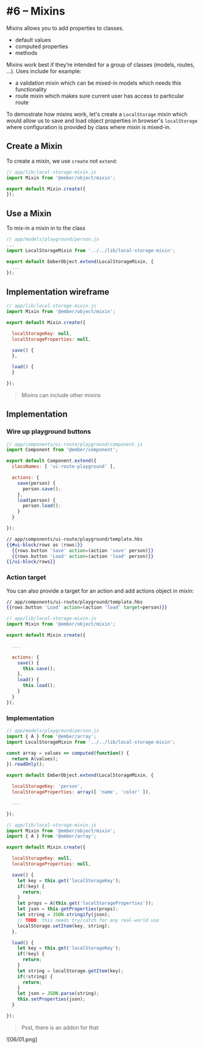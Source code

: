 # #6 – Mixins

Mixins allows you to add properties to classes.

* default values
* computed properties
* methods

Mixins work best if they’re intended for a group of classes (models, routes, …). Uses include for example:

* a validation mixin which can be mixed-in models which needs this functionality
* route mixin which makes sure current user has access to particular route

To demostrate how mixins work, let's create a `LocalStorage` mixin which would allow us to save and load object properties in browser's `localStorage` where configuration is provided by class where mixin is mixed-in.

## Create a Mixin

To create a mixin, we use `create` not `extend`:

``` js
// app/lib/local-storage-mixin.js
import Mixin from '@ember/object/mixin';

export default Mixin.create({
});
```

## Use a Mixin

To mix-in a mixin in to the class

``` js
// app/models/playground/person.js
...
import LocalStorageMixin from '../../lib/local-storage-mixin';

export default EmberObject.extend(LocalStorageMixin, {
  ...
});
```

## Implementation wireframe

``` js
// app/lib/local-storage-mixin.js
import Mixin from '@ember/object/mixin';

export default Mixin.create({

  localStorageKey: null,
  localStorageProperties: null,

  save() {
  },

  load() {
  }

});
```

> Mixins can include other mixins

## Implementation

### Wire up playground buttons

``` js
// app/components/ui-route/playground/component.js
import Component from '@ember/component';

export default Component.extend({
  classNames: [ 'ui-route-playground' ],

  actions: {
    save(person) {
      person.save();
    },
    load(person) {
      person.load();
    }
  }

});
```

``` hbs
// app/components/ui-route/playground/template.hbs
{{#ui-block/rows as |rows|}}
  {{rows.button 'Save' action=(action 'save' person)}}
  {{rows.button 'Load' action=(action 'load' person)}}
{{/ui-block/rows}}
```

### Action target

You can also provide a target for an action and add actions object in mixin:

``` hbs
// app/components/ui-route/playground/template.hbs
{{rows.button 'Load' action=(action 'load' target=person)}}
```

``` js
// app/lib/local-storage-mixin.js
import Mixin from '@ember/object/mixin';

export default Mixin.create({

  ...

  actions: {
    save() {
      this.save();
    },
    load() {
      this.load();
    }
  }
});
```

### Implementation

``` js
// app/models/playground/person.js
import { A } from '@ember/array';
import LocalStorageMixin from '../../lib/local-storage-mixin';

const array = values => computed(function() {
  return A(values);
}).readOnly();

export default EmberObject.extend(LocalStorageMixin, {

  localStorageKey: 'person',
  localStorageProperties: array([ 'name', 'color' ]),

  ...

});
```

``` js
// app/lib/local-storage-mixin.js
import Mixin from '@ember/object/mixin';
import { A } from '@ember/array';

export default Mixin.create({

  localStorageKey: null,
  localStorageProperties: null,

  save() {
    let key = this.get('localStorageKey');
    if(!key) {
      return;
    }
    let props = A(this.get('localStorageProperties'));
    let json = this.getProperties(props);
    let string = JSON.stringify(json);
    // TODO: this needs try/catch for any real-world use
    localStorage.setItem(key, string);
  },

  load() {
    let key = this.get('localStorageKey');
    if(!key) {
      return;
    }
    let string = localStorage.getItem(key);
    if(!string) {
      return;
    }
    let json = JSON.parse(string);
    this.setProperties(json);
  }

});
```

> Psst, there is an addon for that

![06/01.png]
